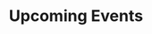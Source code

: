 ---
id: 1
section: Upcoming Events
title: Upcoming Events
events: 
   - id: 1
     day: 20
     month: NOV
     category: MOBILE APP
     title: Global Android Programmer Meetup 2020
     details: Lorem ipsum dolor sit amet, consectetur adipiscing elit, sed do eiusmod tempor incididunt ut labore et dolore magna aliqua.
     image: /images/blog1.png
   - id: 2
     day: 25
     month: Dec
     category: ART EXIBITHION
     title: Paris Designer Meetup with Ziro Partner
     details: Lorem ipsum dolor sit amet, consectetur adipiscing elit, sed do eiusmod tempor incididunt ut labore et dolore magna aliqua.
     image: /images/blog2.png
   - id: 3
     day: 07
     month: NOV
     category: ACCOUNTING
     title: Bussiness Plan in Pandemic with Famous Native Speaker
     details: Lorem ipsum dolor sit amet, consectetur adipiscing elit, sed do eiusmod tempor incididunt ut labore et dolore magna aliqua.
     image: /images/blog3.png
   - id: 4
     day: 17
     month: NOV
     category: ACCOUNTING
     title: Bussiness Plan in Pandemic with Famous Native Speaker
     details: Lorem ipsum dolor sit amet, consectetur adipiscing elit, sed do eiusmod tempor incididunt ut labore et dolore magna aliqua.
     image: /images/blog3.png
   - id: 5
     day: 22
     month: NOV
     category: MOBILE APP
     title: Global Android Programmer Meetup 2020
     details: Lorem ipsum dolor sit amet, consectetur adipiscing elit, sed do eiusmod tempor incididunt ut labore et dolore magna aliqua.
     image: /images/blog1.png
   - id: 6
     day: 10
     month: Dec
     category: ART EXIBITHION
     title: Paris Designer Meetup with Ziro Partner
     details: Lorem ipsum dolor sit amet, consectetur adipiscing elit, sed do eiusmod tempor incididunt ut labore et dolore magna aliqua.
     image: /images/blog2.png
   
---
